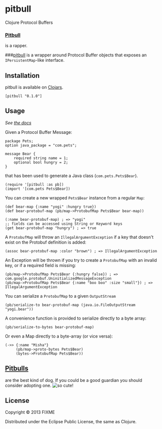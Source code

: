 # pitbull

Clojure Protocol Buffers



### [Pitbull](https://en.wikipedia.org/wiki/Pitbull_%28rapper%29) 
is a rapper.

###[pitbull](https://en.wikipedia.org/wiki/Pitbull)
is a wrapper around Protocol Buffer objects that exposes an `IPersistentMap`-like interface.

## Installation

pitbull is available on [Clojars](https://clojars.org/pitbull).


	[pitbull "0.1.0"]


## Usage

*See [the docs](https://github.com/samn/pitbull/blob/master/doc/intro.md)*

Given a Protocol Buffer Message:

	package Pets;
	option java_package = "com.pets";

	message Bear {
    	required string name = 1;
	    optional bool hungry = 2;
	}
	
that has been used to generate a Java class (`com.pets.Pets$Bear`).

	(require '[pitbull :as pb])
	(import '[com.pets Pets$Bear])

You can create a new wrapped `Pets$Bear` instance from a regular `Map`:
	
	(def bear-map {:name "yogi" :hungry true})
	(def bear-protobuf-map (pb/map->ProtobufMap Pets$Bear bear-map))
	
	(:name bear-protobuf-map) ; => "yogi"
	;; fields can be accessed using String or Keyword keys
	(get bear-protobuf-map "hungry") ; => true
	
A `ProtobufMap` will throw an `IllegalArgumentException` if a key that doesn't exist on the Protobuf definition is added:

	(assoc bear-protobuf-map :color "brown") ; => IllegalArgumentException

An Exception will be thrown if you try to create a `ProtobufMap` with an invalid key, or if a required field is missing:

	(pb/map->ProtobufMap Pets$Bear {:hungry false}) ; => com.google.protobuf.UninitializedMessageException
	(pb/map->ProtobufMap Pets$Bear {:name "boo boo" :size "small"}) ; => IllegalArgumentException
	
You can serialize a `ProtobufMap` to a given `OutputStream`
	
	(pb/serialize-to bear-protobuf-map (java.io.FileOutputStream "yogi.bear"))
	
A convenience function is provided to serialize directly to a byte array:

	(pb/serialize-to-bytes bear-protobuf-map)
	
Or even a Map directly to a byte-array (or vice versa):

	(->> {:name "Misha"}
		 (pb/map->proto-bytes Pets$Bear)
		 (bytes->ProtobufMap Pets$Bear))

## [Pitbulls](https://en.wikipedia.org/wiki/Pitbull) 

are the best kind of dog.  If you could be a good guardian you should consider adopting one.
![so cute!](https://upload.wikimedia.org/wikipedia/commons/thumb/0/0c/American_Pit_Bull_Terrier_-_Seated.jpg/443px-American_Pit_Bull_Terrier_-_Seated.jpg)

## License

Copyright © 2013 FIXME

Distributed under the Eclipse Public License, the same as Clojure.
